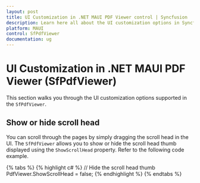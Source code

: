 ```yaml
---
layout: post
title: UI Customization in .NET MAUI PDF Viewer control | Syncfusion
description: Learn here all about the UI customization options in Syncfusion .NET MAUI PDF Viewer (SfPdfViewer) control and more.
platform: MAUI
control: SfPdfViewer
documentation: ug
---
```


# UI Customization in .NET MAUI PDF Viewer (SfPdfViewer)

This section walks you through the UI customization options supported in the `SfPdfViewer`.

## Show or hide scroll head

You can scroll through the pages by simply dragging the scroll head in the UI. The `SfPdfViewer` allows you to show or hide the scroll head thumb displayed using the `ShowScrollHead` property. Refer to the following code example.

{% tabs %}
{% highlight c# %}
// Hide the scroll head thumb
PdfViewer.ShowScrollHead = false;
{% endhighlight %}
{% endtabs %}

